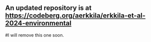 ## An updated repository is at https://codeberg.org/aerkkila/erkkila-et-al-2024-environmental
#I will remove this one soon.
